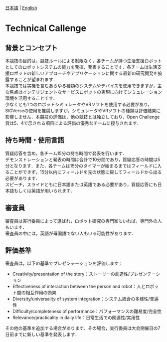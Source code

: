 

[日本語](./tc_ja.md) | [English](./tc_en.md)

# Technical Callenge

## 背景とコンセプト
本競技の目的は，競技ルールによる制限なく，各チームが持つ生活支援ロボットとしてのロボットシステムの能力を発揮，発表することです．各チームは生活支援ロボットの新しいアプローチやアプリケーションに関する最新の研究開発を披露することが望まれます．  
本競技では実機を含むあらゆる種類のシステムやデバイスを使用できますが，主な焦点はインテリジェントなサービスロボットの実現に向けてシミュレーション環境を活用することです．  
少なくとも1つのロボットシミュレータやVRソフトを使用する必要があり，SIGVerseの使用を推奨しますが，シミュレータやVRソフトの種類は評価結果に影響しません．本競技の評価は，他の競技とは独立しており，Open Challenge賞は5．4で示される項目による評価の優秀なチームに授与されます．

## 持ち時間・使用言語
質疑応答を含め，各チーム15分の持ち時間で発表を行います．  
デモンストレーションと発表の時間は合計で10分間であり，質疑応答の時間は5分となります．また，各チームは15分のタイマーが始まるまではフィールドに入ることができず，15分以内にフィールドを元の状態に戻してフィールドから出る必要があります．  
スピーチ，スライドともに日本語または英語である必要があり，質疑応答にも日本語もしくは英語が用いられます．

## 審査員
審査員は実行委員によって選ばれ，ロボット研究の専門家もいれば，専門外の人もいます．  
審査員の中には，英語が母国語でない人もいる可能性があります．


## 評価基準
審査員は，以下の基準でプレゼンテーションを評価します：

- Creativity/presentation of the story：ストーリーの創造性/プレゼンテーション
- Effectiveness of interaction between the person and robot：人とロボット間の相互作用の効果
- Diversity/universality of system integration：システム統合の多様性/普遍性
- Difficulty/completeness of performance：パフォーマンスの難易度/完全性
- Relevance/practicality in daily life：日常生活での関連性/実用性

その他の基準を追加する場合があります．その場合，実行委員は大会開催日の7日前までに新しい基準を発表します．

